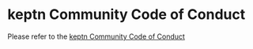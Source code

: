 # keptn Community Code of Conduct

Please refer to the [keptn Community Code of Conduct](https://github.com/keptn/community/CODE_OF_CONDUCT.md)